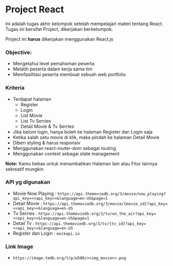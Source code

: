 # Project React

Ini adalah tugas akhir kelompok setelah mempelajari materi tentang React. Tugas ini bersifat Project, dikerjakan berkelompok.

Project ini **harus** dikerjakan menggunakan React.js

### Objective:

- Mengetahui level pemahaman peserta
- Melatih peserta dalam kerja sama tim
- Memfasilitasi peserta membuat sebuah web portfolio

### Kriteria
- Terdapat halaman
  - Register
  - Login
  - List Movie
  - List Tv Serries
  - Detail Movie & Tv Serries
- Jika belum login, hanya boleh ke halaman Register dan Login saja
- Ketika salah satu movie di klik, maka pindah ke halaman Detail Movie
- Diberi styling & harus responsiv
- Menggunakan react-router-dom sebagai routing
- Menggunakan context sebagai state management

**Note:** 
Kamu bebas untuk menambahkan Halaman lain atau Fitur lainnya sekreatif mungkin

### API yg digunakan
- Movie Now Playing : 
  `https://api.themoviedb.org/3/movie/now_playing?api_key=<<api_key>>&language=en-US&page=1`
- Detail Movie :
  `https://api.themoviedb.org/3/movie/{movie_id}?api_key=<<api_key>>&language=en-US`
- Tv Serries : 
  `https://api.themoviedb.org/3/tv/on_the_air?api_key=<<api_key>>&language=en-US&page=1`
- Detail Tv :
  `https://api.themoviedb.org/3/tv/{tv_id}?api_key=<<api_key>>&language=en-US`
- Register dan Login : `mockapi.io`

### Link Image
- `https://image.tmdb.org/t/p/w500/<<img_movie>>.png`